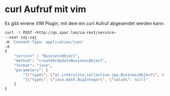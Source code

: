 # curl Aufruf mit vim

Es gibt einene VIM Plugin, mit dem ein curl Aufruf abgesendet werden kann:

```sh
curl -X POST <http://qs.spar.lan/ca-rest/service>
--user saj:saj
-H 'Content-Type: application/json'
-d
{
    "service" : "BusinessObject",
    "method": "createOrUpdateBusinessObject",
    "format": "json",
    "parameters": [
        "{\"type\": \"at.intervista.collactive.jpa.BusinessObject\", \"value\": \"{\\\"displayName\\\": \\\"Transporter\\\", \\\"listelementTypeId\\\": -230001}\"}",
        "{\"type\": \"java.math.BigInteger\", \"value\": null}"
    ]
}
```
